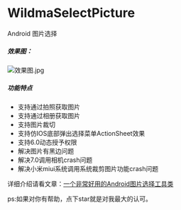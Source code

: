# WildmaSelectPicture
Android 图片选择

##### 效果图：

![效果图.jpg](https://upload-images.jianshu.io/upload_images/5382223-9d82fb9c0f22bfb2.jpg?imageMogr2/auto-orient/strip%7CimageView2/2/w/1240)

##### 功能特点
- 支持通过拍照获取图片
- 支持通过相册获取图片
- 支持图片裁切
- 支持仿IOS底部弹出选择菜单ActionSheet效果
- 支持6.0动态授予权限
- 解决图片有黑边问题
- 解决7.0调用相机crash问题
- 解决小米miui系统调用系统裁剪图片功能crash问题


详细介绍请看文章：[一个非常好用的Android图片选择工具类](https://www.jianshu.com/p/6ac6b681c413)

ps:如果对你有帮助，点下star就是对我最大的认可。
